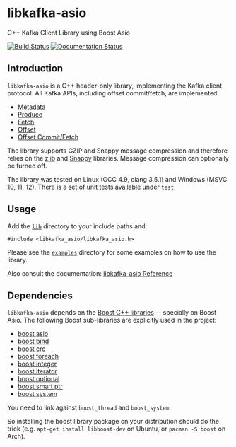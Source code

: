 # libkafka-asio
C++ Kafka Client Library using Boost Asio

[![Build Status](https://travis-ci.org/danieljoos/libkafka-asio.svg?branch=master)](https://travis-ci.org/danieljoos/libkafka-asio)
[![Documentation Status](https://readthedocs.org/projects/libkafka-asio/badge/?version=latest)](https://readthedocs.org/projects/libkafka-asio/?badge=latest)

## Introduction

`libkafka-asio` is a C++ header-only library, implementing the Kafka client 
protocol. All Kafka APIs, including offset commit/fetch, are implemented:

* [Metadata](https://cwiki.apache.org/confluence/display/KAFKA/A+Guide+To+The+Kafka+Protocol#AGuideToTheKafkaProtocol-MetadataAPI)
* [Produce](https://cwiki.apache.org/confluence/display/KAFKA/A+Guide+To+The+Kafka+Protocol#AGuideToTheKafkaProtocol-ProduceAPI)
* [Fetch](https://cwiki.apache.org/confluence/display/KAFKA/A+Guide+To+The+Kafka+Protocol#AGuideToTheKafkaProtocol-FetchAPI)
* [Offset](https://cwiki.apache.org/confluence/display/KAFKA/A+Guide+To+The+Kafka+Protocol#AGuideToTheKafkaProtocol-OffsetAPI)
* [Offset Commit/Fetch](https://cwiki.apache.org/confluence/display/KAFKA/A+Guide+To+The+Kafka+Protocol#AGuideToTheKafkaProtocol-OffsetCommit/FetchAPI)

The library supports GZIP and Snappy message compression and therefore relies on the [zlib](http://www.zlib.net/) and [Snappy](https://code.google.com/p/snappy/) libraries.
Message compression can optionally be turned off.

The library was tested on Linux (GCC 4.9, clang 3.5.1) and Windows (MSVC 10, 11, 12). There is a set of unit tests available under [`test`](test/).

## Usage

Add the [`lib`](lib/) directory to your include paths and:
```
#include <libkafka_asio/libkafka_asio.h>
```
Please see the [`examples`](examples/) directory for some examples on how to use the library.

Also consult the documentation: [libkafka-asio Reference](http://libkafka-asio.rtfd.org/)

## Dependencies

`libkafka-asio` depends on the [Boost C++ libraries](http://www.boost.org/) -- specially on Boost Asio. The following Boost sub-libraries are explicitly used in the project:

* [boost asio](http://www.boost.org/doc/libs/release/doc/html/boost_asio.html)
* [boost bind](http://www.boost.org/doc/libs/release/libs/bind/bind.html)
* [boost crc](http://www.boost.org/doc/libs/release/libs/crc/)
* [boost foreach](http://www.boost.org/doc/libs/release/doc/html/foreach.html)
* [boost integer](http://www.boost.org/doc/libs/release/libs/integer/doc/html/index.html)
* [boost iterator](http://www.boost.org/doc/libs/release/libs/iterator/doc/index.html)
* [boost optional](http://www.boost.org/doc/libs/release/libs/optional/doc/html/index.html)
* [boost smart ptr](http://www.boost.org/doc/libs/release/libs/smart_ptr/smart_ptr.htm)
* [boost system](http://www.boost.org/doc/libs/release/libs/system/doc/index.html)

You need to link against `boost_thread` and `boost_system`.

So installing the boost library package on your distribution should do the trick (e.g. `apt-get install libboost-dev` on Ubuntu, or `pacman -S boost` on Arch).
